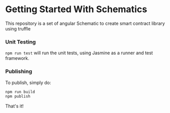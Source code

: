 # Getting Started With Schematics

This repository is a set of angular Schematic to create smart contract library using truffle

### Unit Testing

`npm run test` will run the unit tests, using Jasmine as a runner and test framework.

### Publishing

To publish, simply do:

```bash
npm run build
npm publish
```

That's it!
 